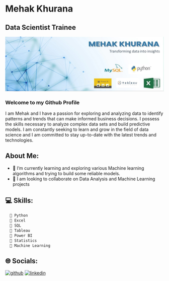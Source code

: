 # Mehak Khurana
## Data Scientist Trainee 

![Data Scientist Trainee ](https://github.com/MehakKhurana17/MehakKhurana17/blob/main/Image%20banner.jpg)


### Welcome to my Github Profile

I am Mehak and I have a passion for exploring and analyzing data to identify patterns and trends that can make informed business decisions. I possess the skills necessary to analyze complex data sets and build predictive models. I am constantly seeking to learn and grow in the field of data science and I am committed to stay up-to-date with the latest trends and technologies.

## About Me:

- 🌱 I’m currently learning and exploring various Machine learning algorithms and trying to build some reliable models.
- 🌱 I am looking to collaborate on Data Analysis and Machine Learning projects


## 💻 Skills: 
      📌 Python 
      📌 Excel 
      📌 SQL
      📌 Tableau
      📌 Power BI
      📌 Statistics
      📌 Machine Learning


## 🌐 Socials:

[<img src='https://cdn.jsdelivr.net/npm/simple-icons@3.0.1/icons/github.svg' alt='github' height='40'>](https://github.com/https://github.com/MehakKhurana17)  [<img src='https://cdn.jsdelivr.net/npm/simple-icons@3.0.1/icons/linkedin.svg' alt='linkedin' height='40'>](https://www.linkedin.com/in/mehak2000/)  
